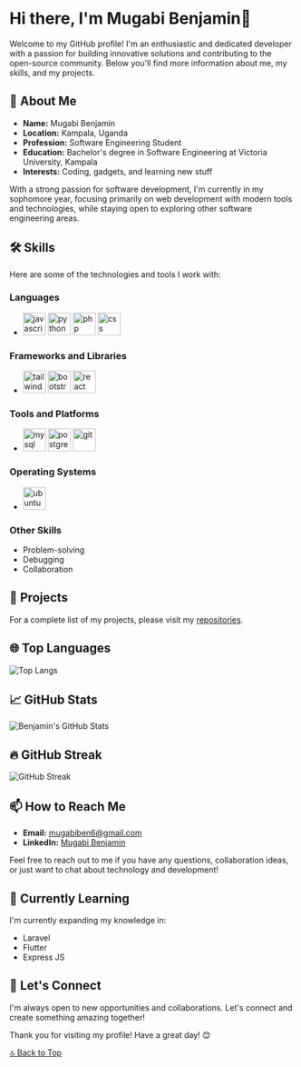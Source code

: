 # Hi there, I'm Mugabi Benjamin👋

Welcome to my GitHub profile! I'm an enthusiastic and dedicated developer with a passion for building innovative solutions and contributing to the open-source community. Below you'll find more information about me, my skills, and my projects.

## 🚀 About Me

- **Name:** Mugabi Benjamin
- **Location:** Kampala, Uganda
- **Profession:** Software Engineering Student
- **Education:** Bachelor's degree in Software Engineering at Victoria University, Kampala
- **Interests:** Coding, gadgets, and learning new stuff

With a strong passion for software development, I'm currently in my sophomore year, focusing primarily on web development with modern tools and technologies, while staying open to exploring other software engineering areas.

## 🛠️ Skills

Here are some of the technologies and tools I work with:

### Languages

- <img src="https://cdn.jsdelivr.net/gh/devicons/devicon/icons/javascript/javascript-original.svg" width="40" height="40" alt="javascript" />
  <img src="https://cdn.jsdelivr.net/gh/devicons/devicon/icons/python/python-original.svg" width="40" height="40" alt="python" />
    <img src="https://cdn.jsdelivr.net/gh/devicons/devicon/icons/php/php-original.svg" width="40" height="40" alt="php" />
    <img src="https://cdn.jsdelivr.net/gh/devicons/devicon/icons/css3/css3-original.svg" width="40" height="40" alt="css" />

### Frameworks and Libraries

- <img src="https://upload.wikimedia.org/wikipedia/commons/d/d5/Tailwind_CSS_Logo.svg" width="40" height="40" alt="tailwind" />
  <img src="https://cdn.jsdelivr.net/gh/devicons/devicon/icons/bootstrap/bootstrap-original.svg" width="40" height="40" alt="bootstrap" />
  <img src="https://cdn.jsdelivr.net/gh/devicons/devicon/icons/react/react-original.svg" width="40" height="40" alt="react" />

### Tools and Platforms

- <img src="https://cdn.jsdelivr.net/gh/devicons/devicon/icons/mysql/mysql-original.svg" width="40" height="40" alt="mysql" />
  <img src="https://cdn.jsdelivr.net/gh/devicons/devicon/icons/postgresql/postgresql-original.svg" width="40" height="40"  alt="postgresql" />
  <img src="https://cdn.jsdelivr.net/gh/devicons/devicon/icons/git/git-original.svg" width="40" height="40" alt="git" />

### Operating Systems

- <img src="https://cdn.jsdelivr.net/gh/devicons/devicon/icons/ubuntu/ubuntu-original.svg" width="40" height="40" alt="ubuntu" />

### Other Skills

- Problem-solving
- Debugging
- Collaboration

## 🔭 Projects

For a complete list of my projects, please visit my [repositories](https://github.com/mugabiBenjamin?tab=repositories).

## 🌐 Top Languages

![Top Langs](https://github-readme-stats.vercel.app/api/top-langs/?username=mugabiBenjamin&layout=compact&theme=dark)

## 📈 GitHub Stats

![Benjamin's GitHub Stats](https://github-readme-stats.vercel.app/api?username=mugabiBenjamin&show_icons=true&theme=dark)

## 🔥 GitHub Streak

![GitHub Streak](https://github-readme-streak-stats.herokuapp.com/?user=mugabiBenjamin&theme=dark)

## 📫 How to Reach Me

- **Email:** <mugabiben6@gmail.com>
- **LinkedIn:** [Mugabi Benjamin](https://www.linkedin.com/in/mugabi-benjamin-156603224/)

Feel free to reach out to me if you have any questions, collaboration ideas, or just want to chat about technology and development!

## 🌱 Currently Learning

I'm currently expanding my knowledge in:

- Laravel
- Flutter
- Express JS

## 💬 Let's Connect

I'm always open to new opportunities and collaborations. Let's connect and create something amazing together!

Thank you for visiting my profile! Have a great day! 😊

[🔝 Back to Top](#hi-there-im-mugabi-benjamin)
